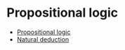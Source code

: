# Propositional logic

- [Propositional logic](propositional-logic.md)
- [Natural deduction](natural-deduction.md)
